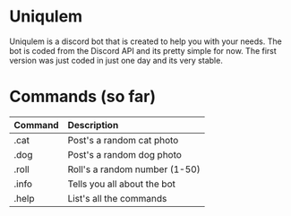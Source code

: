 # Uniqulem
Uniqulem is a discord bot that is created to help you with your needs. The bot is coded from the Discord API and its pretty simple for now. The first version was just coded in just one day and its very stable.

# Commands (so far)
| Command | Description |
| :------------- | :------------- |
| .cat | Post's a random cat photo |
| .dog | Post's a random dog photo |
| .roll | Roll's a random number (1-50) |
| .info | Tells you all about the bot |
| .help | List's all the commands |
